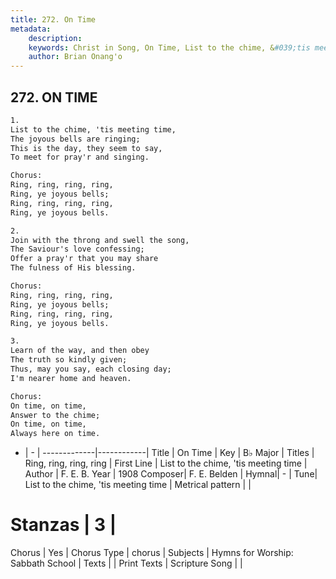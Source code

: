 ```yaml
---
title: 272. On Time
metadata:
    description: 
    keywords: Christ in Song, On Time, List to the chime, &#039;tis meeting time, Ring, ring, ring, ring
    author: Brian Onang'o
---
```



## 272. ON TIME

```txt
1.
List to the chime, 'tis meeting time,
The joyous bells are ringing;
This is the day, they seem to say,
To meet for pray'r and singing.

Chorus:
Ring, ring, ring, ring,
Ring, ye joyous bells;
Ring, ring, ring, ring,
Ring, ye joyous bells.

2.
Join with the throng and swell the song,
The Saviour's love confessing;
Offer a pray'r that you may share
The fulness of His blessing.

Chorus:
Ring, ring, ring, ring, 
Ring, ye joyous bells;
Ring, ring, ring, ring, 
Ring, ye joyous bells.

3.
Learn of the way, and then obey
The truth so kindly given;
Thus, may you say, each closing day;
I'm nearer home and heaven.

Chorus:
On time, on time,
Answer to the chime;
On time, on time,
Always here on time.
```

- |   -  |
-------------|------------|
Title | On Time |
Key | B♭ Major |
Titles | Ring, ring, ring, ring |
First Line | List to the chime, &#039;tis meeting time |
Author | F. E. B.
Year | 1908
Composer| F. E. Belden |
Hymnal|  - |
Tune| List to the chime, &#039;tis meeting time |
Metrical pattern | |
# Stanzas | 3 |
Chorus | Yes |
Chorus Type | chorus |
Subjects | Hymns for Worship: Sabbath School |
Texts |  |
Print Texts | 
Scripture Song |  |
  
